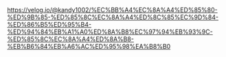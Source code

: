 https://velog.io/@kandy1002/%EC%BB%A4%EC%8A%A4%ED%85%80-%ED%9B%85-%ED%85%8C%EC%8A%A4%ED%8C%85%EC%9D%84-%ED%86%B5%ED%95%B4-%ED%94%84%EB%A1%A0%ED%8A%B8%EC%97%94%EB%93%9C-%ED%85%8C%EC%8A%A4%ED%8A%B8-%EB%B6%84%EB%A6%AC%ED%95%98%EA%B8%B0

